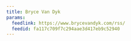 ```yaml
---
title: Bryce Van Dyk
params:
  feedlink: https://www.brycevandyk.com/rss/
  feedid: fa117c709f7c294aae3d417eb9c52940
---
```

